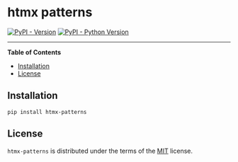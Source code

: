 # htmx patterns

[![PyPI - Version](https://img.shields.io/pypi/v/htmx-patterns.svg)](https://pypi.org/project/htmx-patterns)
[![PyPI - Python Version](https://img.shields.io/pypi/pyversions/htmx-patterns.svg)](https://pypi.org/project/htmx-patterns)

-----

**Table of Contents**

- [Installation](#installation)
- [License](#license)

## Installation

```console
pip install htmx-patterns
```

## License

`htmx-patterns` is distributed under the terms of the [MIT](https://spdx.org/licenses/MIT.html) license.
